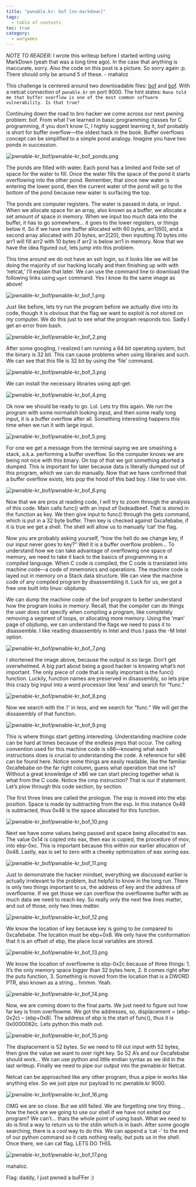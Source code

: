 ```yaml
---
title: "pwnable.kr: bof [no-markdown]"
tags:
  - table of contents
toc: true
category:
  - wargames
---
```


*NOTE TO READER*: I wrote this writeup before I started writing using MarkDown
(yeah that was a long time ago). In the case that anything is inaccurate, sorry.
Also the code on this post is a picture. So sorry again :p. There should only be
around 5 of these. - mahaloz

This challenge is centered around two downloadable files: [bof](http://pwnable.kr/bin/bof) and [bof](http://pwnable.kr/bin/bof.c). With a netcat connection of `pwnable.kr` on port 9000. The hint states: `Nana told me that buffer overflow is one of the most common software vulnerability. Is that true?`

Continuing down the road to bro hacker we come across our next pwning problem: bof. From what I’ve learned in basic programming classes for C programming, if you don’t know C, I highly suggest learning it, bof probably is short for buffer overflow—the oldest hack in the book. Buffer overflows concept can be simplified to a simple pond analogy. Imagine you have two ponds in succession.

![pwnable-kr_bof/pwnable-kr_bof_ponds.png](/assets/images/wargames/pwnable-kr_bof/pwnable-kr_bof_ponds.jpg) 

The ponds are filled with water. Each pond has a limited and finite set of space for the water to fill. Once the water fills the space of the pond it starts overflowing into the other pond. Remember, that since new water is entering the lower pond, then the current water of the pond will go to the bottom of the pond because new water is surfacing the top. 

The ponds are computer registers. The water is passed in data, or input. When we allocate space for an array, also known as a buffer, we allocate a set amount of space in memory. When we input too much data into the buffer, it has to go somewhere… it goes to the lower registers, or things below it. So if we have one buffer allocated with 60 bytes, arr1[60], and a second array allocated with 20 bytes, arr2[20], then inputting 70 bytes into arr1 will fill arr2 with 10 bytes if arr2 is below arr1 in memory. Now that we have the idea figured out, lets jump into this problem.

This time around we do not have an ssh login, so it looks like we will be doing the majority of our hacking locally and then finishing up with with ‘netcat,’ I’ll explain that later. We can use the command line to download the following links using `wget` command. Yes I know its the same image as above!

![pwnable-kr_bof/pwnable-kr_bof_1.png](/assets/images/wargames/pwnable-kr_bof/pwnable-kr_bof_1.png) 

Just like before, lets try run the program before we actually dive into its code, though it is obvious that the flag we want to exploit is not stored on my computer. We do this just to see what the program responds too. Sadly I get an error from bash.


![pwnable-kr_bof/pwnable-kr_bof_2.png](/assets/images/wargames/pwnable-kr_bof/pwnable-kr_bof_2.png) 

After some googling, I realized I am running a 64 bit operating system, but the binary is 32 bit. This can cause problems when using libraries and such. We can see that this file is 32 bit by using the ‘file’ command. 

![pwnable-kr_bof/pwnable-kr_bof_3.png](/assets/images/wargames/pwnable-kr_bof/pwnable-kr_bof_3.png) 

We can install the necessary libraries using apt-get.

![pwnable-kr_bof/pwnable-kr_bof_4.png](/assets/images/wargames/pwnable-kr_bof/pwnable-kr_bof_4.png)

Ok now we should be ready to go. Lol. Lets try this again. We run the program with some normalish looking input, and then some really long input, it is a buffer overflow after all. Something interesting happens this time when we run it with large input.


![pwnable-kr_bof/pwnable-kr_bof_5.png](/assets/images/wargames/pwnable-kr_bof/pwnable-kr_bof_5.png) 

For one we get a message from the terminal saying we are smashing a stack, a.k.a. performing a buffer overflow. So the computer knows we are being not nice with this binary. On top of that we got something aborted a dumped. This is important for later because data is literally dumped out of this program, which we can do manually. Now that we have confirmed that a buffer overflow exists, lets pop the hood of this bad boy. I like to use vim.

![pwnable-kr_bof/pwnable-kr_bof_6.png](/assets/images/wargames/pwnable-kr_bof/pwnable-kr_bof_6.png) 

Now that we are pros at reading code, I will try to zoom through the analysis of this code. Main calls func() with an input of 0xdeadbeef. That is stored in the function as key. We then give input to func() through the gets command, which is put in a 32 byte buffer. Then key is checked against 0xcafebabe, if it is true we get a shell. The shell will allow us to manually ‘cat’ the flag. 

Now you are probably asking yourself, “how the hell do we change key, if our input never goes to key?” Well it is a buffer overflow problem… To understand how we can take advantage of overflowing one space of memory, we need to take it back to the basics of programming in a compiled language. When C code is compiled, the C code is translated into machine code—a code of mnemonics and operations. The machine code is layed out in memory on a Stack data structure. We can view the machine code of any compiled program by disassembling it. Luck for us, we got a free one built into linux: objdump. 

We can dump the machine code of the bof program to better understand how the program looks in memory. Recall, that the compiler can do things the user does not specify when compiling a program, like completely removing a segment of loops, or allocating more memory. Using the ‘man’ page of objdump, we can understand the flags we need to pass it to disassemble. I like reading disassembly in Intel and thus I pass the -M Intel option. 


![pwnable-kr_bof/pwnable-kr_bof_7.png](/assets/images/wargames/pwnable-kr_bof/pwnable-kr_bof_7.png) 

I shortened the image above, because the output is so large. Don’t get overwhelmed. A big part about being a good hacker is knowing what’s not important. The only piece of code that is really important is the func() function. Luckily, function names are preserved in disassembly, so lets pipe this crazy big input into a word processor like ‘less’ and search for “func.”


![pwnable-kr_bof/pwnable-kr_bof_8.png](/assets/images/wargames/pwnable-kr_bof/pwnable-kr_bof_8.png) 

Now we search with the ‘/’ in less, and we search for “func.” We will get the dissasembly of that function.

![pwnable-kr_bof/pwnable-kr_bof_9.png](/assets/images/wargames/pwnable-kr_bof/pwnable-kr_bof_9.png) 

This is where things start getting interesting. Understanding machine code can be hard at times because of the endless jmps that occur. The calling convention used for this machine code is x86—knowing what each instructions does is crucial to understanding the code. A reference for x86 can be found here. 
Notice some things are easily readable, like the familiar 0xcafebabe on the far right column, guess what operation that one is? Without a great knowledge of x86 we can start piecing together what is what from the C code. Notice the cmp instruction? That is our if statement. Let’s plow through this code section, by section.

The first three lines are called the prologue. The esp is moved into the ebp position. Space is made by subtracting from the esp. In this instance 0x48 is subtracted, thus 0x48 is the space allocated for this function. 

![pwnable-kr_bof/pwnable-kr_bof_10.png](/assets/images/wargames/pwnable-kr_bof/pwnable-kr_bof_10.png) 

Next we have some values being passed and space being allocated to eax. The value 0x14 is copied into eax, then eax is copied, the procedure of mov, into ebp-0xc. This is important because this within our earlier allocation of 0x48. Lastly, eax is set to zero with a cheeky optimization of eax xoring eax. 


![pwnable-kr_bof/pwnable-kr_bof_11.png](/assets/images/wargames/pwnable-kr_bof/pwnable-kr_bof_11.png) 

Just to demonstrate the hacker mindset, everything we discussed earlier is actually irrelevant to the problem, but helpful to know in the long run. There is only two things important to us, the address of key and the address of overflowme. If we get those we can overflow the overflowme buffer with as much data we need to reach key. So really only the next few lines matter, and out of those, only two lines matter.

![pwnable-kr_bof/pwnable-kr_bof_12.png](/assets/images/wargames/pwnable-kr_bof/pwnable-kr_bof_12.png) 

We know the location of key because key is going to be compared to 0xcafebabe. The location must be ebp+0x8. We only have the conformation that it is an offset of ebp, the place local variables are stored.


![pwnable-kr_bof/pwnable-kr_bof_13.png](/assets/images/wargames/pwnable-kr_bof/pwnable-kr_bof_13.png) 

We know the location of overflowme is ebp-0x2c because of three things: 1. It’s the only memory space bigger than 32 bytes here, 2. It comes right after the puts function, 3. Something is moved from the location that is a DWORD PTR, also known as a string… hmmm. Yeah. 

![pwnable-kr_bof/pwnable-kr_bof_14.png](/assets/images/wargames/pwnable-kr_bof/pwnable-kr_bof_14.png) 

Now, we are coming down to the final parts. We just need to figure out how far key is from overflowme. We got the addresses, so, displacement = (ebp-0x2c) – (ebp+0x8). The address of ebp is the start of func(), thus it is 0x0000062c. Lets python this math out.


![pwnable-kr_bof/pwnable-kr_bof_15.png](/assets/images/wargames/pwnable-kr_bof/pwnable-kr_bof_15.png) 

The displacement is 52 bytes. So we need to fill out input with 52 bytes, then give the value we want to over right key. So 52 A’s and our 0xcafebabe should work… We can use python and little endian syntax as we did in the last writeup. Finally we need to pipe our output into the pwnable.kr Netcat.

Netcat can be approached like any other program, thus a pipe in works like anything else. So we just pipe our payload to nc pwnable.kr 9000.


![pwnable-kr_bof/pwnable-kr_bof_16.png](/assets/images/wargames/pwnable-kr_bof/pwnable-kr_bof_16.png) 

OMG we are so close. But we still failed. We are forgetting one tiny thing… how the heck are we going to use our shell if we have not exited our program? We can’t… thats the whole point of using bash. What we need to do is find a way to return us to the stdin which is in bash. After some google searching, there is a cool way to do this. We can append a ‘cat -’ to the end of our python command so it cats nothing really, but puts us in the shell. Once there, we can cat flag. LETS DO THIS.


![pwnable-kr_bof/pwnable-kr_bof_17.png](/assets/images/wargames/pwnable-kr_bof/pwnable-kr_bof_17.png) 

mahaloz.

Flag: daddy, I just pwned a buFFer :)








	








